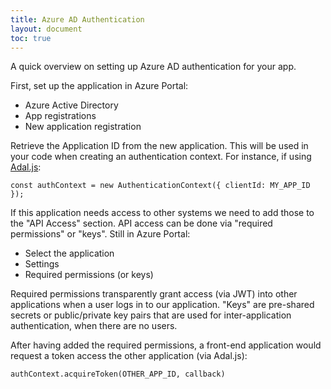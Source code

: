 ```yaml
---
title: Azure AD Authentication
layout: document
toc: true
---
```


A quick overview on setting up Azure AD authentication for your app.

First, set up the application in Azure Portal:

  * Azure Active Directory
  * App registrations
  * New application registration

Retrieve the Application ID from the new application. This will be used in your
code when creating an authentication context. For instance, if using [Adal.js](https://github.com/AzureAD/azure-activedirectory-library-for-js):

    const authContext = new AuthenticationContext({ clientId: MY_APP_ID });

If this application needs access to other systems we need to add those to the
"API Access" section. API access can be done via "required permissions" or
"keys". Still in Azure Portal:

  * Select the application
  * Settings
  * Required permissions (or keys)

Required permissions transparently grant access (via JWT) into other
applications when a user logs in to our application. "Keys" are pre-shared
secrets or public/private key pairs that are used for inter-application
authentication, when there are no users.

After having added the required permissions, a front-end application would
request a token access the other application (via Adal.js):

    authContext.acquireToken(OTHER_APP_ID, callback)
